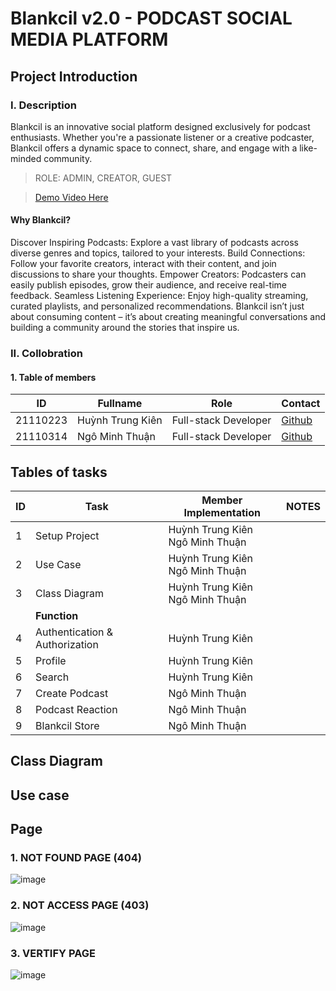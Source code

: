 # Blankcil v2.0 - PODCAST SOCIAL MEDIA PLATFORM
## Project Introduction
### I. Description
Blankcil is an innovative social platform designed exclusively for podcast enthusiasts. Whether you're a passionate listener or a creative podcaster, Blankcil offers a dynamic space to connect, share, and engage with a like-minded community.

> ROLE: ADMIN, CREATOR, GUEST

>[Demo Video Here](https://youtube.com/)
#### Why Blankcil?
  Discover Inspiring Podcasts: Explore a vast library of podcasts across diverse genres and topics, tailored to your interests.
  Build Connections: Follow your favorite creators, interact with their content, and join discussions to share your thoughts.
  Empower Creators: Podcasters can easily publish episodes, grow their audience, and receive real-time feedback.
  Seamless Listening Experience: Enjoy high-quality streaming, curated playlists, and personalized recommendations.
  Blankcil isn’t just about consuming content – it’s about creating meaningful conversations and building a community around the stories that inspire us.
### II. Collobration
#### 1. Table of members
|**ID**|**Fullname**|**Role**|**Contact**|
|-|-|-|-|
|21110223|Huỳnh Trung Kiên|Full-stack Developer|[Github](https://github.com/K0l4s)|
|21110314|Ngô Minh Thuận|Full-stack Developer|[Github](https://github.com/nauth1)|
## Tables of tasks
| **ID** | **Task**            | **Member Implementation**            | **NOTES**|
|--------|---------------------|---------------------------------------|-|
| 1      | Setup Project       | Huỳnh Trung Kiên<br/>Ngô Minh Thuận   |
| 2      | Use Case            | Huỳnh Trung Kiên<br/>Ngô Minh Thuận   |
| 3      | Class Diagram       | Huỳnh Trung Kiên<br/>Ngô Minh Thuận   |
| |                    **Function**             |
| 4      | Authentication & Authorization     | Huỳnh Trung Kiên   |
| 5      | Profile     | Huỳnh Trung Kiên  |
| 6      | Search     | Huỳnh Trung Kiên   |
| 7      | Create Podcast     | Ngô Minh Thuận  |
| 8      | Podcast Reaction     | Ngô Minh Thuận  |
| 9      | Blankcil Store     | Ngô Minh Thuận  |



## Class Diagram

## Use case

## Page
### 1. NOT FOUND PAGE (404)
![image](https://github.com/user-attachments/assets/8d6ee7de-4c77-4efe-8f14-6ec512673af1)
### 2. NOT ACCESS PAGE (403)
![image](https://github.com/user-attachments/assets/8cb1574e-585c-44a6-833d-8b877264f3e3)
### 3. VERTIFY PAGE
![image](https://github.com/user-attachments/assets/8539c11d-f12e-4b28-8e61-d848bf8ae349)

